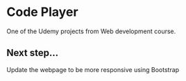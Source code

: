 # Code Player

One of the Udemy projects from Web development course.

## Next step...

Update the webpage to be more responsive using Bootstrap